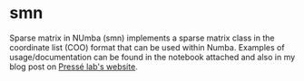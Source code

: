 # smn
Sparse matrix in NUmba (smn) implements a sparse matrix class in the coordinate list (COO) format that can be used within Numba. Examples of usage/documentation can be found in the notebook attached and also in my blog post on [Pressé lab's website](https://labpresse.com/sparse-matrices-in-numba/).

